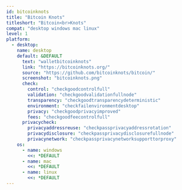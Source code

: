 ```yaml
---
id: bitcoinknots
title: "Bitcoin Knots"
titleshort: "Bitcoin<br>Knots"
compat: "desktop windows mac linux"
level: 1
platform:
  - desktop:
    name: desktop
    default: &DEFAULT
      text: "walletbitcoinknots"
      link: "https://bitcoinknots.org/"
      source: "https://github.com/bitcoinknots/bitcoin/"
      screenshot: "bitcoinknots.png"
      check:
        control: "checkgoodcontrolfull"
        validation: "checkgoodvalidationfullnode"
        transparency: "checkgoodtransparencydeterministic"
        environment: "checkfailenvironmentdesktop"
        privacy: "checkgoodprivacyimproved"
        fees: "checkgoodfeecontrolfull"
      privacycheck:
        privacyaddressreuse: "checkpassprivacyaddressrotation"
        privacydisclosure: "checkpassprivacydisclosurefullnode"
        privacynetwork: "checkpassprivacynetworksupporttorproxy"
    os:
      - name: windows
        <<: *DEFAULT
      - name: mac
        <<: *DEFAULT
      - name: linux
        <<: *DEFAULT
---
```

